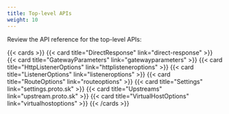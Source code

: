 ```yaml
---
title: Top-level APIs
weight: 10
---
```


Review the API reference for the top-level APIs: 

{{< cards >}}
{{< card title="DirectResponse" link="direct-response" >}}
{{< card title="GatewayParameters" link="gatewayparameters" >}}
{{< card title="HttpListenerOptions" link="httplisteneroptions" >}}
{{< card title="ListenerOptions" link="listeneroptions" >}}
{{< card title="RouteOptions" link="routeoptions" >}}
{{< card title="Settings" link="settings.proto.sk" >}}
{{< card title="Upstreams" link="upstream.proto.sk" >}}
{{< card title="VirtualHostOptions" link="virtualhostoptions" >}}
{{< /cards >}}

